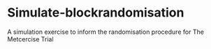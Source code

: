 # Simulate-blockrandomisation
 A simulation exercise to inform the randomisation procedure for The Metcercise Trial
